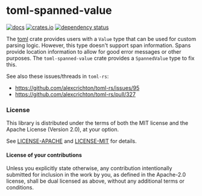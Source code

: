 # toml-spanned-value

[![docs](https://docs.rs/toml-spanned-value/badge.svg)](https://docs.rs/crate/toml-spanned-value)
[![crates.io](https://img.shields.io/crates/v/toml-spanned-value.svg)](https://crates.io/crates/toml-spanned-value)
[![dependency status](https://deps.rs/repo/github/est31/toml-spanned-value/status.svg)](https://deps.rs/repo/github/est31/toml-spanned-value)

The [toml](https://github.com/alexcrichton/toml-rs) crate provides users with a `Value` type that can be used for custom parsing logic. However, this type doesn't support span information. Spans provide location information to allow for good error messages or other purposes. The `toml-spanned-value` crate provides a `SpannedValue` type to fix this.

See also these issues/threads in `toml-rs`:

* https://github.com/alexcrichton/toml-rs/issues/95
* https://github.com/alexcrichton/toml-rs/pull/327

### License
[license]: #license

This library is distributed under the terms of both the MIT license
and the Apache License (Version 2.0), at your option.

See [LICENSE-APACHE](LICENSE-APACHE) and [LICENSE-MIT](LICENSE-MIT) for details.

#### License of your contributions

Unless you explicitly state otherwise, any contribution intentionally submitted for
inclusion in the work by you, as defined in the Apache-2.0 license,
shall be dual licensed as above, without any additional terms or conditions.
